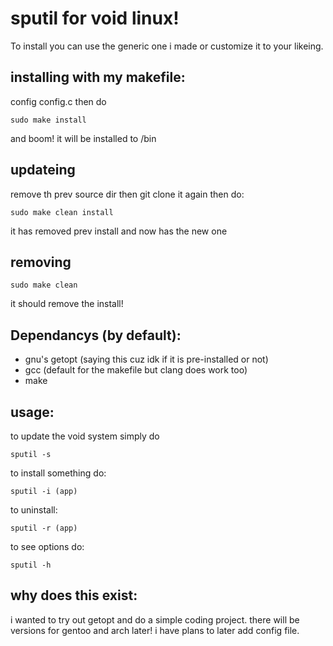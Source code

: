 # sputil for void linux!
To install you can use the generic one i made or customize it to your likeing.
## installing with my makefile:
config config.c then do
```
sudo make install
```
and boom! it will be installed to /bin
## updateing
remove th prev source dir then git clone it again then do:
```
sudo make clean install
```
it has removed prev install and now has the new one
## removing
```
sudo make clean
```
it should remove the install!
## Dependancys (by default):
- gnu's getopt (saying this cuz idk if it is pre-installed or not)
- gcc (default for the makefile but clang does work too)
- make
## usage:
to update the void system simply do
```
sputil -s
```
to install something do:
```
sputil -i (app)
```
to uninstall:
```
sputil -r (app)
```
to see options do:
```
sputil -h
```
## why does this exist:
i wanted to try out getopt and do a simple coding project. there will be versions for gentoo and arch later! i have plans to later add config file.


